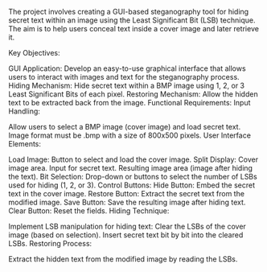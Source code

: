 The project involves creating a GUI-based steganography tool for hiding secret text within an image using the Least Significant Bit (LSB) technique. The aim is to help users conceal text inside a cover image and later retrieve it.

Key Objectives:

GUI Application: Develop an easy-to-use graphical interface that allows users to interact with images and text for the steganography process.
Hiding Mechanism: Hide secret text within a BMP image using 1, 2, or 3 Least Significant Bits of each pixel.
Restoring Mechanism: Allow the hidden text to be extracted back from the image.
Functional Requirements:
Input Handling:

Allow users to select a BMP image (cover image) and load secret text.
Image format must be .bmp with a size of 800x500 pixels.
User Interface Elements:

Load Image: Button to select and load the cover image.
Split Display:
Cover image area.
Input for secret text.
Resulting image area (image after hiding the text).
Bit Selection: Drop-down or buttons to select the number of LSBs used for hiding (1, 2, or 3).
Control Buttons:
Hide Button: Embed the secret text in the cover image.
Restore Button: Extract the secret text from the modified image.
Save Button: Save the resulting image after hiding text.
Clear Button: Reset the fields.
Hiding Technique:

Implement LSB manipulation for hiding text:
Clear the LSBs of the cover image (based on selection).
Insert secret text bit by bit into the cleared LSBs.
Restoring Process:

Extract the hidden text from the modified image by reading the LSBs.
